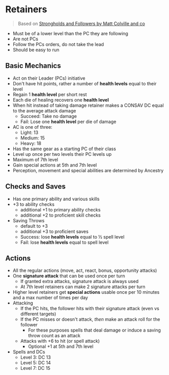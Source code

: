 # Retainers

> Based on [Strongholds and Followers by Matt Colville and co](https://shop.mcdmproductions.com/)

- Must be of a lower level than the PC they are following
- Are not PCs
- Follow the PCs orders, do not take the lead
- Should be easy to run

## Basic Mechanics

- Act on their Leader (PCs) initiative
- Don't have hit points, rather a number of __health levels__ equal to their level
- Regain 1 __health level__ per short rest
- Each die of healing recovers one __health level__
- When hit instead of taking damage retainer makes a CONSAV DC equal to the average attack damage
  - Succeed: Take no damage
  - Fail: Lose one __health level__ per die of damage
- AC is one of three:
  - Light: 13
  - Medium: 15
  - Heavy: 18
- Has the same gear as a starting PC of their class
- Level up once per two levels their PC levels up
- Maximum of 7th level
- Gain special actions at 5th and 7th level
- Perception, movement and special abilities are determined by Ancestry

## Checks and Saves

- Has one primary ability and various skills
- +3 to ability checks
  - additional +1 to primary ability checks
  - additional +2 to proficient skill checks
- Saving Throws
  - default to +3
  - additional +3 to proficient saves
  - Success: lose __health levels__ equal to ½ spell level
  - Fail: lose __health levels__ equal to spell level

## Actions

- All the regular actions (move, act, react, bonus, opportunity attacks)
- One **signature attack** that can be used once per turn
  - If granted extra attacks, signature attack is always used
  - At 7th level retainers can make 2 signature attacks per turn
- Higher level retainers get **special actions** usable once per 10 minutes and a max number of times per day
- Attacking
  - If the PC hits, the follower hits with their signature attack (even vs different targets)
  - If the PC misses or doesn't attack, _then_ make an attack roll for the follower
    - For these purposes spells that deal damage or induce a saving throw count as an attack
  - Attacks with +6 to hit (or spell attack)
    - Optional +1 at 5th and 7th level
- Spells and DCs
  - Level 3: DC 13
  - Level 5: DC 14
  - Level 7: DC 15